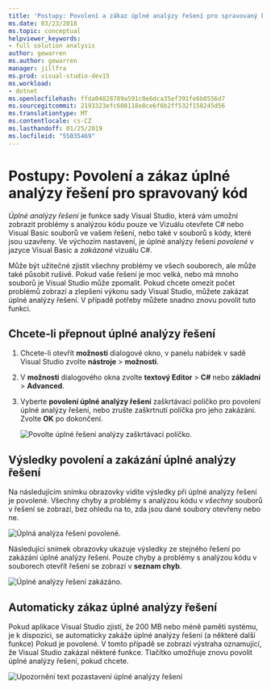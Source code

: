 ```yaml
---
title: 'Postupy: Povolení a zákaz úplné analýzy řešení pro spravovaný kód'
ms.date: 03/23/2018
ms.topic: conceptual
helpviewer_keywords:
- full solution analysis
author: gewarren
ms.author: gewarren
manager: jillfra
ms.prod: visual-studio-dev15
ms.workload:
- dotnet
ms.openlocfilehash: ffda04828789a591c0e6dca35ef391fe6b8556d7
ms.sourcegitcommit: 2193323efc608118e0ce6f6b2ff532f158245d56
ms.translationtype: MT
ms.contentlocale: cs-CZ
ms.lasthandoff: 01/25/2019
ms.locfileid: "55035469"
---
```

# <a name="how-to-enable-and-disable-full-solution-analysis-for-managed-code"></a>Postupy: Povolení a zákaz úplné analýzy řešení pro spravovaný kód

*Úplné analýzy řešení* je funkce sady Visual Studio, která vám umožní zobrazit problémy s analýzou kódu pouze ve Vizuálu otevřete C# nebo Visual Basic souborů ve vašem řešení, nebo také v souborů s kódy, které jsou uzavřeny. Ve výchozím nastavení, je úplné analýzy řešení *povolené* v jazyce Visual Basic a *zakázané* vizuálu C#.

Může být užitečné zjistit všechny problémy ve všech souborech, ale může také působit rušivě. Pokud vaše řešení je moc velká, nebo má mnoho souborů je Visual Studio může zpomalit. Pokud chcete omezit počet problémů zobrazí a zlepšení výkonu sady Visual Studio, můžete zakázat úplné analýzy řešení. V případě potřeby můžete snadno znovu povolit tuto funkci.

## <a name="to-toggle-full-solution-analysis"></a>Chcete-li přepnout úplné analýzy řešení

1. Chcete-li otevřít **možnosti** dialogové okno, v panelu nabídek v sadě Visual Studio zvolte **nástroje** > **možnosti**.

1. V **možnosti** dialogového okna zvolte **textový Editor**  >  **C#** nebo **základní**  >  **Advanced**.

1. Vyberte **povolení úplné analýzy řešení** zaškrtávací políčko pro povolení úplné analýzy řešení, nebo zrušte zaškrtnutí políčka pro jeho zakázání. Zvolte **OK** po dokončení.

    ![Povolte úplné řešení analýzy zaškrtávací políčko.](../code-quality/media/options-enable-full-solution-analysis.png)

## <a name="results-of-enabling-and-disabling-full-solution-analysis"></a>Výsledky povolení a zakázání úplné analýzy řešení

Na následujícím snímku obrazovky vidíte výsledky při úplné analýzy řešení je povolené. Všechny chyby a problémy s analýzou kódu v *všechny* souborů v řešení se zobrazí, bez ohledu na to, zda jsou dané soubory otevřeny nebo ne.

![Úplná analýza řešení povolené.](../code-quality/media/fsa_enabled.png)

Následující snímek obrazovky ukazuje výsledky ze stejného řešení po zakázání úplné analýzy řešení. Pouze chyby a problémy s analýzou kódu v souborech otevřít řešení se zobrazí v **seznam chyb**.

![Úplné analýzy řešení zakázáno.](../code-quality/media/fsa_disabled.png)

## <a name="automatically-disable-full-solution-analysis"></a>Automaticky zákaz úplné analýzy řešení

Pokud aplikace Visual Studio zjistí, že 200 MB nebo méně paměti systému, je k dispozici, se automaticky zakáže úplné analýzy řešení (a některé další funkce) Pokud je povolené. V tomto případě se zobrazí výstraha oznamující, že Visual Studio zakázal některé funkce. Tlačítko umožňuje znovu povolit úplné analýzy řešení, pokud chcete.

![Upozornění text pozastavení úplné analýzy řešení](../code-quality/media/fsa_alert.png)